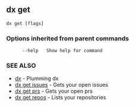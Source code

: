 ## dx get



```
dx get [flags]
```

### Options inherited from parent commands

```
      --help   Show help for command
```

### SEE ALSO

* [dx](dx.md)	 - Plumming dx
* [dx get issues](dx_get_issues.md)	 - Gets your open issues
* [dx get prs](dx_get_prs.md)	 - Gets your open prs
* [dx get repos](dx_get_repos.md)	 - Lists your repositories

